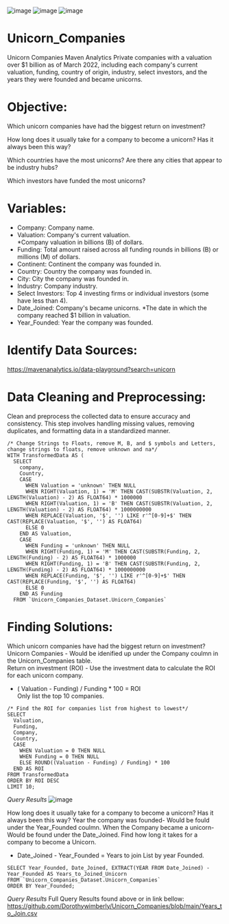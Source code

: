 ![image](https://github.com/Dorothywimberly/Unicorn_Companies/assets/131917095/429e1c63-1228-4f7e-8ad8-5b9c035e60fa) ![image](https://github.com/Dorothywimberly/Unicorn_Companies/assets/131917095/742f12b4-4ad5-456c-9136-92f64933ba7d)
![image](https://github.com/Dorothywimberly/Unicorn_Companies/assets/131917095/429e1c63-1228-4f7e-8ad8-5b9c035e60fa)

# Unicorn_Companies


Unicorn Companies Maven Analytics
Private companies with a valuation over $1 billion as of March 2022, including each company's current valuation, funding, country of origin, industry, select investors, and the years they were founded and became unicorns.

# Objective:

Which unicorn companies have had the biggest return on investment?

How long does it usually take for a company to become a unicorn? Has it always been this way?

Which countries have the most unicorns? Are there any cities that appear to be industry hubs?

Which investors have funded the most unicorns?

# Variables:

- Company: Company name.
- Valuation: Company's current valuation.                    	
 *Company valuation in billions (B) of dollars.
- Funding: Total amount raised across all funding rounds in billions (B) or millions (M) of dollars.
- Continent: Continent the company was founded in.
- Country: Country the company was founded in.
- City: City the company was founded in.
- Industry: Company industry.
- Select Investors: Top 4 investing firms or individual investors (some have less than 4).
- Date_Joined: Company's became unicorns.
  *The date in which the company reached $1 billion in valuation.
- Year_Founded: Year the company was founded.

# Identify Data Sources:

https://mavenanalytics.io/data-playground?search=unicorn

# Data Cleaning and Preprocessing:
Clean and preprocess the collected data to ensure accuracy and consistency. This step involves handling missing values, removing duplicates, and formatting data in a standardized manner.

```
/* Change Strings to Floats, remove M, B, and $ symbols and Letters, change strings to floats, remove unknown and na*/
WITH TransformedData AS (
  SELECT
    company,
    Country,
    CASE
      WHEN Valuation = 'unknown' THEN NULL
      WHEN RIGHT(Valuation, 1) = 'M' THEN CAST(SUBSTR(Valuation, 2, LENGTH(Valuation) - 2) AS FLOAT64) * 1000000
      WHEN RIGHT(Valuation, 1) = 'B' THEN CAST(SUBSTR(Valuation, 2, LENGTH(Valuation) - 2) AS FLOAT64) * 1000000000
      WHEN REPLACE(Valuation, '$', '') LIKE r'^[0-9]+$' THEN CAST(REPLACE(Valuation, '$', '') AS FLOAT64)
      ELSE 0
    END AS Valuation,
    CASE
      WHEN Funding = 'unknown' THEN NULL
      WHEN RIGHT(Funding, 1) = 'M' THEN CAST(SUBSTR(Funding, 2, LENGTH(Funding) - 2) AS FLOAT64) * 1000000
      WHEN RIGHT(Funding, 1) = 'B' THEN CAST(SUBSTR(Funding, 2, LENGTH(Funding) - 2) AS FLOAT64) * 1000000000
      WHEN REPLACE(Funding, '$', '') LIKE r'^[0-9]+$' THEN CAST(REPLACE(Funding, '$', '') AS FLOAT64)
      ELSE 0
    END AS Funding
  FROM `Unicorn_Companies_Dataset.Unicorn_Companies`
```

# Finding Solutions:

Which unicorn companies have had the biggest return on investment?                                             
Unicorn Companies -  Would be idenified up under the Company coulmn in the Unicorn_Companies table.            
Return on investment (ROI) - Use the investment data to calculate the ROI for each unicorn company.
* ( Valuation - Funding) / Funding  * 100 = ROI                       
Only list the top 10 companies. 
```
/* Find the ROI for companies list from highest to lowest*/
SELECT
  Valuation,
  Funding,
  Company,
  Country,
  CASE
    WHEN Valuation = 0 THEN NULL
    WHEN Funding = 0 THEN NULL
    ELSE ROUND((Valuation - Funding) / Funding) * 100
  END AS ROI
FROM TransformedData
ORDER BY ROI DESC
LIMIT 10;
```
*Query Results*
![image](https://github.com/Dorothywimberly/Unicorn_Companies/assets/131917095/db6e0972-e4cd-419d-9f9d-ea730451cf7b)



How long does it usually take for a company to become a unicorn? Has it always been this way?
Year the company was founded- Would be fould under the Year_Founded coulmn. 
When the Company became a unicorn- Would be found under the Date_Joined.
Find how long it takes for a company to become a Unicorn.
* Date_Joined - Year_Founded = Years to join
List by year Founded.
```
SELECT Year_Founded, Date_Joined, EXTRACT(YEAR FROM Date_Joined) - Year_Founded AS Years_to_Joined_Unicorn
FROM `Unicorn_Companies_Dataset.Unicorn_Companies`
ORDER BY Year_Founded;
```
*Query Results*
Full Query Results found above or in link bellow:
https://github.com/Dorothywimberly/Unicorn_Companies/blob/main/Years_to_Join.csv


